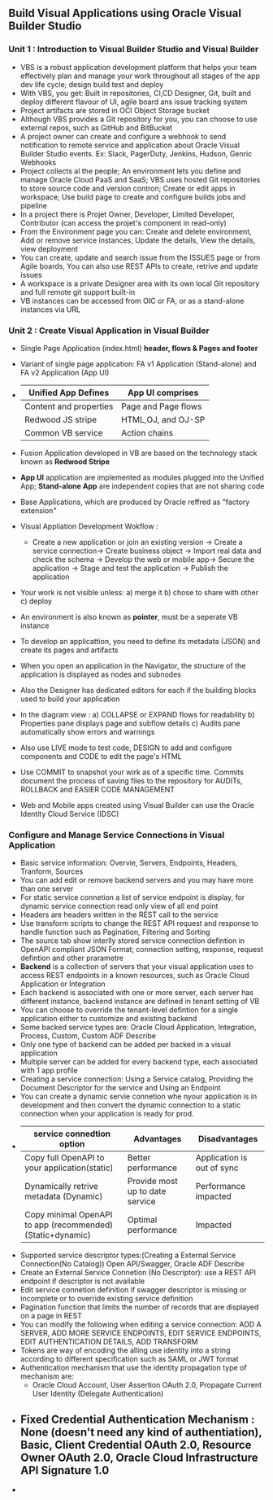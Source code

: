 ## Build Visual Applications using Oracle Visual Builder Studio

### Unit 1 : Introduction to Visual Builder Studio and Visual Builder

- VBS is a robust application development platform that helps your team effectively plan and manage your work throughout all stages of the app dev life cycle; design build test and deploy
- With VBS, you get: Built in repositories, CI,CD Designer, Git, built and deploy different flavour of UI, agile board ans issue tracking system
- Project artifacts are stored in OCI Object Storage bucket
- Although VBS provides a Git repository for you, you can choose to use external repos, such as GitHub and BitBucket
- A project owner can create and configure a webhook to send notification to remote service and application about Oracle Visual Builder Studio  events. Ex: Slack, PagerDuty, Jenkins, Hudson, Genric Webhooks
- Project collects al the people; An environment lets you define and manage Oracle Cloud PaaS and SaaS; VBS uses hosted Git repositories to store source code and version contron; Create or edit apps in workspace; Use build page to create and configure builds jobs and pipeline
- In a project there is Projet Owner, Developer, Limited Developer, Contributor (can access the projet's component in read-only)
- From the Environment page you can: Create and delete environment, Add or remove service instances, Update the details, View the details, view deployment
- You can create, update and search issue from the ISSUES page or from Agile boards, You can also use REST APIs to create, retrive and update issues
- A workspace is a private Designer area with its own local Git repository and full remote git support built-in
- VB instances can be accessed from OIC or FA, or as a stand-alone instances via URL

### Unit 2 : Create Visual Application in Visual Builder

- Single Page Application (index.html) **header, flows & Pages and footer**
- Variant of single page application: FA v1 Application (Stand-alone) and FA v2 Application (App UI)
- |Unified App Defines|App UI comprises|
  |-|-|
  |Content and properties|Page and Page flows|
  |Redwood JS stripe| HTML,OJ, and OJ-SP|
  |Common VB service|Action chains|

- Fusion Application developed in VB are based on the technology stack known as **Redwood Stripe**
- **App UI** application are implemented as modules plugged into the Unified App; **Stand-alone App** are independent copies that are not sharing code
- Base Applications, which are produced by Oracle reffred as "factory extension"
- Visual Appliation Development Wokflow :
  - Create a new application or join an existing version -> Create a service connection-> Create business object -> Import real data and check the schema -> Develop the web or mobile app-> Secure the application -> Stage and test the application -> Publish the application
- Your work is not visible unless: a) merge it b) chose to share with other c) deploy
- An environment is also known as **pointer**, must be a seperate VB instance
- To develop an applicattion, you need to define its metadata (JSON) and create its pages and artifacts
- When you open an application in the Navigator, the structure of the application is displayed as nodes and subnodes
- Also the Designer has dedicated editors for each if the building blocks used to build your application
- In the diagram view : a) COLLAPSE or EXPAND flows for readability b) Properties pane displays page and subflow details c) Audits pane automatically show errors and warnings
- Also use LIVE mode to test code, DESIGN to add and configure components and CODE to edit the page's HTML
- Use COMMIT to snapshot your wirk as of a specific time. Commits document the process of saving files to the repository for AUDITs, ROLLBACK and EASIER CODE MANAGEMENT
- Web and Mobile apps created using Visual Builder can use the Oracle Identity Cloud Service (IDSC)


### Configure and Manage Service Connections in Visual Application
- Basic service information: Overvie, Servers, Endpoints, Headers, Tranform, Sources
- You can add edit or remove backend servers and you may have more than one server
- For static service connetion a list of service endpoint is display, for dynamic service connection read only view of all end point
- Headers are headers written in the REST call to the service
- Use transform scripts to change the REST API request and response to handle function such as Pagination, Filtering and Sorting
- The source tab show interlly stored service connection defintion in OpenAPI compliant JSON Format; connection setting, response, request defintion and other prarametre
- **Backend** is a collection of servers that your visual application uses to access REST endpoints in a known resources, such as Oracle Cloud Application or Integration
- Each backend is associated with one or more server, each server has different instance, backend instance are defined in tenant setting of VB
- You can choose to override the tenant-level defintion for a single application either to customize and existing backend
- Some backed service types are: Oracle Cloud Application, Integration, Process, Custom, Custom ADF Describe
- Only one type of backend can be added per backed in a visual application
- Multiple server can be added for every backend type, each associated with 1 app profile
- Creating a service connection: Using a Service catalog, Providing the Document Descriptor for the service and Using an Endpoint
- You can create a dynamic servie connetion whe nyour application is in development and then convert the dynamic connection to a static connection when your application is ready for prod.
- |service connedtion option|Advantages|Disadvantages|
  |-|-|-|
  |Copy full OpenAPI to your application(static)|Better performance|Application is out of sync|
  |Dynamically retrive metadata (Dynamic)|Provide most up to date service| Performance impacted|
  |Copy minimal OpenAPI to app (recommended)(Static+dynamic)|Optimal performance|Impacted|
- Supported service descriptor types:(Creating a External Service Connection(No Catalog)) Open API/Swagger, Oracle ADF Describe
- Create an External Service Connetion (No Descriptor): use a REST API endpoint if descriptor is not available
- Edit service connetion definition if swagger descriptor is missing or incomplete or to override existing service definition
- Pagination function that limits the number of records that are displayed on a page in REST
- You can modify the following when editing a service connection: ADD A SERVER, ADD MORE SERVICE ENDPOINTS, EDIT SERVICE ENDPOINTS, EDIT AUTHENTICATION DETAILS, ADD TRANSFORM
- Tokens are way of encoding the alling use identity into a string according to different specification such as SAML or JWT format
- Authentication mechanism that use the identity propagation type of mechanism are:
  - Oracle Cloud Account, User Assertion OAuth 2.0, Propagate Current User Identity (Delegate Authentication)
- Fixed Credential Authentication Mechanism : None (doesn't need any kind of authentiation), Basic, Client Credential OAuth 2.0, Resource Owner OAuth 2.0, Oracle Cloud Infrastructure API Signature 1.0
  - 
- 
